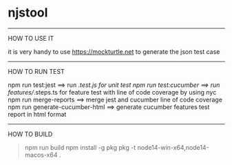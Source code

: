 # njstool

---------------------------------
HOW TO USE IT

it is very handy to use https://mockturtle.net to generate the json test case


---------------------------------
HOW TO RUN TEST

npm run test:jest       ==> run *.test.js for unit test
npm run test:cucumber   ==> run features/*.steps.ts for feature test with line of code coverage by using nyc
npm run merge-reports   ==> merge jest and cucumber line of code coverage
npm run generate-cucumber-html  ==> generate cucumber features test report in html format


---------------------------------
HOW TO BUILD

> npm run build
> npm install -g pkg
> pkg -t node14-win-x64,node14-macos-x64 .